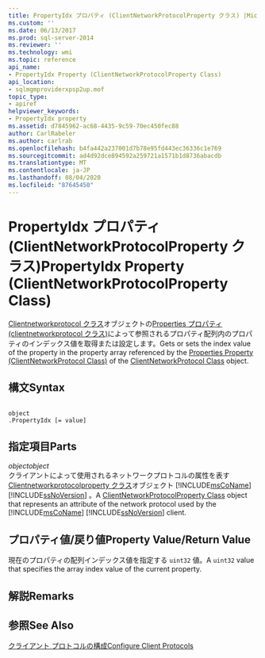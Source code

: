 ```yaml
---
title: PropertyIdx プロパティ (ClientNetworkProtocolProperty クラス) |Microsoft Docs
ms.custom: ''
ms.date: 06/13/2017
ms.prod: sql-server-2014
ms.reviewer: ''
ms.technology: wmi
ms.topic: reference
api_name:
- PropertyIdx Property (ClientNetworkProtocolProperty Class)
api_location:
- sqlmgmproviderxpsp2up.mof
topic_type:
- apiref
helpviewer_keywords:
- PropertyIdx property
ms.assetid: d7845962-ac68-4435-9c59-70ec450fec88
author: CarlRabeler
ms.author: carlrab
ms.openlocfilehash: b4fa442a237001d7b78e95fd443ec36336c1e769
ms.sourcegitcommit: ad4d92dce894592a259721a1571b1d8736abacdb
ms.translationtype: MT
ms.contentlocale: ja-JP
ms.lasthandoff: 08/04/2020
ms.locfileid: "87645450"
---
```

# <a name="propertyidx-property-clientnetworkprotocolproperty-class"></a><span data-ttu-id="56a70-102">PropertyIdx プロパティ (ClientNetworkProtocolProperty クラス)</span><span class="sxs-lookup"><span data-stu-id="56a70-102">PropertyIdx Property (ClientNetworkProtocolProperty Class)</span></span>
  <span data-ttu-id="56a70-103">[Clientnetworkprotocol クラス](../clientnetworkprotocol-class/clientnetworkprotocol-class.md)オブジェクトの[Properties プロパティ (clientnetworkprotocol クラス)](../clientnetworkprotocol-class/clientnetworkprotocol-class.md)によって参照されるプロパティ配列内のプロパティのインデックス値を取得または設定します。</span><span class="sxs-lookup"><span data-stu-id="56a70-103">Gets or sets the index value of the property in the property array referenced by the [Properties Property (ClientNetworkProtocol Class)](../clientnetworkprotocol-class/clientnetworkprotocol-class.md) of the [ClientNetworkProtocol Class](../clientnetworkprotocol-class/clientnetworkprotocol-class.md) object.</span></span>  
  
## <a name="syntax"></a><span data-ttu-id="56a70-104">構文</span><span class="sxs-lookup"><span data-stu-id="56a70-104">Syntax</span></span>  
  
```  
  
object  
.PropertyIdx [= value]  
```  
  
## <a name="parts"></a><span data-ttu-id="56a70-105">指定項目</span><span class="sxs-lookup"><span data-stu-id="56a70-105">Parts</span></span>  
 <span data-ttu-id="56a70-106">*object*</span><span class="sxs-lookup"><span data-stu-id="56a70-106">*object*</span></span>  
 <span data-ttu-id="56a70-107">クライアントによって使用されるネットワークプロトコルの属性を表す[Clientnetworkprotocolproperty クラス](clientnetworkprotocolproperty-class.md)オブジェクト [!INCLUDE[msCoName](../../../includes/msconame-md.md)] [!INCLUDE[ssNoVersion](../../../includes/ssnoversion-md.md)] 。</span><span class="sxs-lookup"><span data-stu-id="56a70-107">A [ClientNetworkProtocolProperty Class](clientnetworkprotocolproperty-class.md) object that represents an attribute of the network protocol used by the [!INCLUDE[msCoName](../../../includes/msconame-md.md)] [!INCLUDE[ssNoVersion](../../../includes/ssnoversion-md.md)] client.</span></span>  
  
## <a name="property-valuereturn-value"></a><span data-ttu-id="56a70-108">プロパティ値/戻り値</span><span class="sxs-lookup"><span data-stu-id="56a70-108">Property Value/Return Value</span></span>  
 <span data-ttu-id="56a70-109">現在のプロパティの配列インデックス値を指定する `uint32` 値。</span><span class="sxs-lookup"><span data-stu-id="56a70-109">A `uint32` value that specifies the array index value of the current property.</span></span>  
  
## <a name="remarks"></a><span data-ttu-id="56a70-110">解説</span><span class="sxs-lookup"><span data-stu-id="56a70-110">Remarks</span></span>  
  
## <a name="see-also"></a><span data-ttu-id="56a70-111">参照</span><span class="sxs-lookup"><span data-stu-id="56a70-111">See Also</span></span>  
 [<span data-ttu-id="56a70-112">クライアント プロトコルの構成</span><span class="sxs-lookup"><span data-stu-id="56a70-112">Configure Client Protocols</span></span>](../../../database-engine/configure-windows/configure-client-protocols.md)  
  
  
